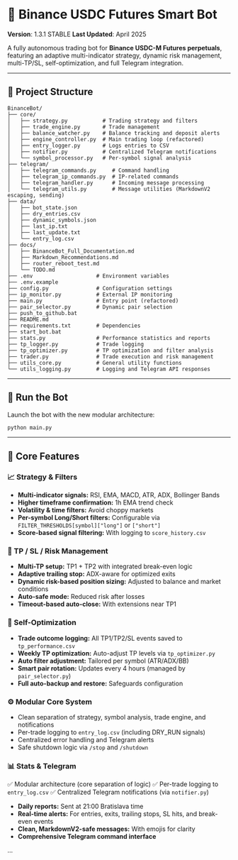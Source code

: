# 🤖 Binance USDC Futures Smart Bot

**Version**: 1.3.1 STABLE
**Last Updated**: April 2025

A fully autonomous trading bot for **Binance USDC-M Futures perpetuals**, featuring an adaptive multi-indicator strategy, dynamic risk management, multi-TP/SL, self-optimization, and full Telegram integration.

---

## 📁 Project Structure

```
BinanceBot/
├── core/
│   ├── strategy.py           # Trading strategy and filters
│   ├── trade_engine.py       # Trade management
│   ├── balance_watcher.py    # Balance tracking and deposit alerts
│   ├── engine_controller.py  # Main trading loop (refactored)
│   ├── entry_logger.py       # Logs entries to CSV
│   ├── notifier.py           # Centralized Telegram notifications
│   └── symbol_processor.py   # Per-symbol signal analysis
├── telegram/
│   ├── telegram_commands.py     # Command handling
│   ├── telegram_ip_commands.py  # IP-related commands
│   ├── telegram_handler.py      # Incoming message processing
│   └── telegram_utils.py        # Message utilities (MarkdownV2 escaping, sending)
├── data/
│   ├── bot_state.json
│   ├── dry_entries.csv
│   ├── dynamic_symbols.json
│   ├── last_ip.txt
│   ├── last_update.txt
│   └── entry_log.csv
├── docs/
│   ├── BinanceBot_Full_Documentation.md
│   ├── Markdown_Recommendations.md
│   ├── router_reboot_test.md
│   └── TODO.md
├── .env                    # Environment variables
├── .env.example
├── config.py               # Configuration settings
├── ip_monitor.py           # External IP monitoring
├── main.py                 # Entry point (refactored)
├── pair_selector.py        # Dynamic pair selection
├── push_to_github.bat
├── README.md
├── requirements.txt        # Dependencies
├── start_bot.bat
├── stats.py                # Performance statistics and reports
├── tp_logger.py            # Trade logging
├── tp_optimizer.py         # TP optimization and filter analysis
├── trader.py               # Trade execution and risk management
├── utils_core.py           # General utility functions
└── utils_logging.py        # Logging and Telegram API responses
```

---

## 🚀 Run the Bot

Launch the bot with the new modular architecture:

```bash
python main.py
```

---

## 🧠 Core Features

### 📈 Strategy & Filters

- **Multi-indicator signals:** RSI, EMA, MACD, ATR, ADX, Bollinger Bands
- **Higher timeframe confirmation:** 1h EMA trend check
- **Volatility & time filters:** Avoid choppy markets
- **Per-symbol Long/Short filters:** Configurable via `FILTER_THRESHOLDS[symbol]["long"]` or `["short"]`
- **Score-based signal filtering:** With logging to `score_history.csv`

### 🎯 TP / SL / Risk Management

- **Multi-TP setup:** TP1 + TP2 with integrated break-even logic
- **Adaptive trailing stop:** ADX-aware for optimized exits
- **Dynamic risk-based position sizing:** Adjusted to balance and market conditions
- **Auto-safe mode:** Reduced risk after losses
- **Timeout-based auto-close:** With extensions near TP1

### 🧠 Self-Optimization

- **Trade outcome logging:** All TP1/TP2/SL events saved to `tp_performance.csv`
- **Weekly TP optimization:** Auto-adjust TP levels via `tp_optimizer.py`
- **Auto filter adjustment:** Tailored per symbol (ATR/ADX/BB)
- **Smart pair rotation:** Updates every 4 hours (managed by `pair_selector.py`)
- **Full auto-backup and restore:** Safeguards configuration

### ⚙️ Modular Core System

- Clean separation of strategy, symbol analysis, trade engine, and notifications
- Per-trade logging to `entry_log.csv` (including DRY_RUN signals)
- Centralized error handling and Telegram alerts
- Safe shutdown logic via `/stop` and `/shutdown`

### 📊 Stats & Telegram

✅ Modular architecture (core separation of logic)
✅ Per-trade logging to `entry_log.csv`
✅ Centralized Telegram notifications (via `notifier.py`)

- **Daily reports:** Sent at 21:00 Bratislava time
- **Real-time alerts:** For entries, exits, trailing stops, SL hits, and break-even events
- **Clean, MarkdownV2-safe messages:** With emojis for clarity
- **Comprehensive Telegram command interface**

...
